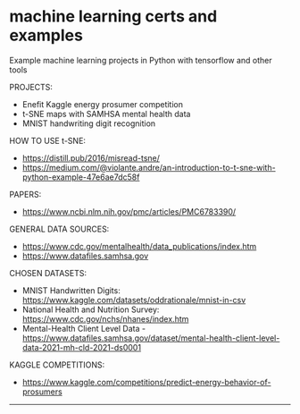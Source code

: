 # machine learning certs and examples
Example machine learning projects in Python with tensorflow and other tools

PROJECTS:
 - Enefit Kaggle energy prosumer competition
 - t-SNE maps with SAMHSA mental health data
 - MNIST handwriting digit recognition

HOW TO USE t-SNE:
 - https://distill.pub/2016/misread-tsne/
 - https://medium.com/@violante.andre/an-introduction-to-t-sne-with-python-example-47e6ae7dc58f

PAPERS:
 - https://www.ncbi.nlm.nih.gov/pmc/articles/PMC6783390/

GENERAL DATA SOURCES:
 - https://www.cdc.gov/mentalhealth/data_publications/index.htm
 - https://www.datafiles.samhsa.gov

CHOSEN DATASETS:
 - MNIST Handwritten Digits: https://www.kaggle.com/datasets/oddrationale/mnist-in-csv
 - National Health and Nutrition Survey: https://www.cdc.gov/nchs/nhanes/index.htm
 - Mental-Health Client Level Data - https://www.datafiles.samhsa.gov/dataset/mental-health-client-level-data-2021-mh-cld-2021-ds0001

KAGGLE COMPETITIONS:
 - https://www.kaggle.com/competitions/predict-energy-behavior-of-prosumers

---
